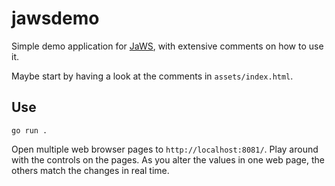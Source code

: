 # jawsdemo

Simple demo application for [JaWS](https://github.com/linkdata/jaws), with extensive comments on how to use it.

Maybe start by having a look at the comments in `assets/index.html`.

## Use

`go run .`

Open multiple web browser pages to `http://localhost:8081/`. Play around with the controls on the pages. As you alter the values in one web page, the others match the changes in real time.

